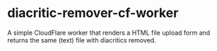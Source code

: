 # diacritic-remover-cf-worker

A simple CloudFlare worker that renders a HTML file upload form and returns the same (text) file with diacritics removed.
